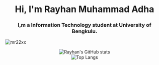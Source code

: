 <h1 align="center">Hi, I'm Rayhan Muhammad Adha</h1>
<h3 align="center">I,m a Information Technology student at University of Bengkulu.</h3>

<p align="left"> <img src="https://komarev.com/ghpvc/?username=mr22xx&label=Profile%20views&color=0e75b6&style=flat" alt="mr22xx" /> </p>

<center>
  
![Rayhan's GitHub stats](https://github-readme-stats.vercel.app/api?username=Mr22XX&show_icons=true&theme=radical)
<br>
![Top Langs](https://github-readme-stats.vercel.app/api/top-langs/?username=Mr22XX&hide_progress=true&theme=radical)
</center>
  





